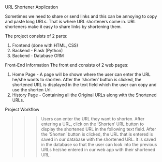 URL Shortener Application

Sometimes we need to share or send links and this can be annoying to copy and paste long URLs. That is where URL shorteners come in. URL shorteners make it easy to share links by shortening them.

The project consists of 2 parts:
1. Frontend (done with HTML, CSS)
2. Backend - Flask (Python)
3. Backend - Database ORM

Front-End Information
 The front end consists of 2 web pages:
1. Home Page - A page will be shown where the user can enter the URL he/she wants to shorten. After the ‘shorten’ button is clicked, the shortened URL is displayed in the text field which the user can copy and use the shorten Url.
2. History Page - Containing all the Original URLs along with the Shortened URLs.

Project Workflow
>>>Users can enter the URL they want to shorten. After entering a URL, click on the ‘Shorten’ URL button to display the shortened URL in the following text field.
>>>After the ‘Shorten’ button is clicked, the URL that is entered is saved in our database with the shortened URL. It is saved in the database so that the user can look into the previous URLs he/she entered in our web app with their shortened URL.
